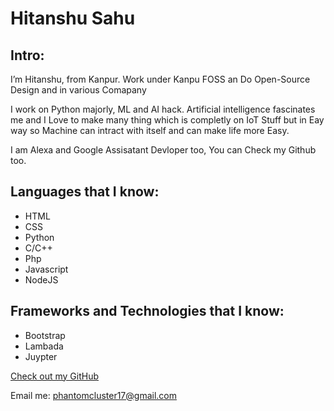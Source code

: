 # Hitanshu Sahu

## Intro:
I’m Hitanshu, from Kanpur. Work under Kanpu FOSS an Do Open-Source Design and in various Comapany 

I work on Python majorly, ML and AI hack. Artificial intelligence fascinates me and I Love to make many thing  which is completly on IoT Stuff but in Eay way so Machine can intract with itself and can make life more Easy.

I am Alexa and Google Assisatant Devloper too, You can Check my Github too.


## Languages that I know:

- HTML
- CSS
- Python
- C/C++
- Php
- Javascript
- NodeJS



## Frameworks and Technologies that I know:

- Bootstrap
- Lambada
- Juypter


[Check out my GitHub](https://github.com/Phantom-Cluster)

Email me: phantomcluster17@gmail.com